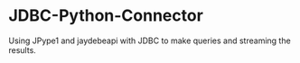 # JDBC-Python-Connector
Using JPype1 and jaydebeapi with JDBC to make queries and streaming the results. 
